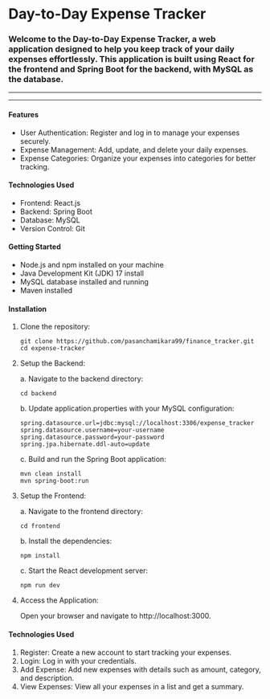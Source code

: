 # Day-to-Day Expense Tracker

### Welcome to the Day-to-Day Expense Tracker, a web application designed to help you keep track of your daily expenses effortlessly. This application is built using React for the frontend and Spring Boot for the backend, with MySQL as the database.



___
___


#### Features

+ User Authentication: Register and log in to manage your expenses securely.
+ Expense Management: Add, update, and delete your daily expenses.
+ Expense Categories: Organize your expenses into categories for better tracking.

#### Technologies Used
+ Frontend: React.js
+ Backend: Spring Boot
+ Database: MySQL
+ Version Control: Git

#### Getting Started

+ Node.js and npm installed on your machine
+ Java Development Kit (JDK) 17 install
+ MySQL database installed and running
+ Maven installed

#### Installation

1. Clone the repository:

       git clone https://github.com/pasanchamikara99/finance_tracker.git
       cd expense-tracker
2. Setup the Backend:
    
      a. Navigate to the backend directory:

       cd backend

     b. Update application.properties with your MySQL configuration:
   
       spring.datasource.url=jdbc:mysql://localhost:3306/expense_tracker
       spring.datasource.username=your-username
       spring.datasource.password=your-password
       spring.jpa.hibernate.ddl-auto=update

    c. Build and run the Spring Boot application:

       mvn clean install
       mvn spring-boot:run

3. Setup the Frontend:
    
     a. Navigate to the frontend directory:

       cd frontend

    b. Install the dependencies:

       npm install

    c. Start the React development server:

       npm run dev 

4. Access the Application:

   Open your browser and navigate to http://localhost:3000.


#### Technologies Used

1. Register: Create a new account to start tracking your expenses.
2. Login: Log in with your credentials.
3. Add Expense: Add new expenses with details such as amount, category, and description.
4. View Expenses: View all your expenses in a list and get a summary.


